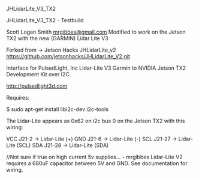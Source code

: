 JHLidarLite_V3_TX2

JHLidarLite_V3_TX2 - Testbuild

Scott Logan Smith mrgibbes@gmail.com Modified to work on the Jetson TX2 with the new (GARMIN) Lidar Lite V3

Forked from -> Jetson Hacks JHLidarLite_v2 https://github.com/jetsonhacks/JHLidarLite_V2.git

Interface for PulsedLight, Inc Lidar-Lite V3 Garmin to NVIDIA Jetson TX2 Development Kit over I2C.

http://pulsedlight3d.com

Requires:

$ sudo apt-get install libi2c-dev i2c-tools

The Lidar-Lite appears as 0x62 on i2c bus 0 on the Jetson TX2 with this wiring:

VCC J21-2 -> Lidar-Lite (+)
GND J21-6 -> Lidar-Lite (-)
SCL J21-27 -> Lidar-Lite (SCL)
SDA J21-28 -> Lidar-Lite (SDA)

//Not sure if true on high current 5v supplies... - mrgibbes Lidar-Lite V2 requires a 680uF capacitor between 5V and GND. See documentation for wiring.
